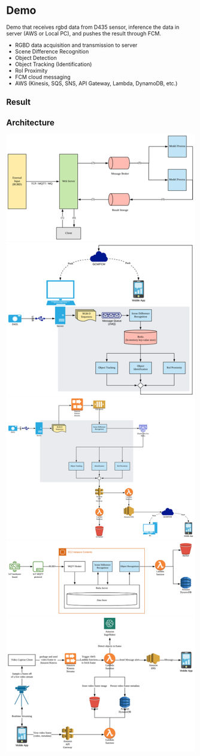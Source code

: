 # Demo

Demo that receives rgbd data from D435 sensor, inference the data in server (AWS or Local PC), and pushes the result through FCM.

- RGBD data acquisition and transmission to server
- Scene Difference Recognition
- Object Detection
- Object Tracking (Identification)
- RoI Proximity
- FCM cloud messaging
- AWS (Kinesis, SQS, SNS, API Gateway, Lambda, DynamoDB, etc.)

## Result

## Architecture

![demo-architecture-1](../docs/demo-architecture-1.png)
![demo-architecture-2](../docs/demo-architecture-2.png)
![demo-architecture-3](../docs/demo-architecture-3.png)
![demo-architecture-4](../docs/demo-architecture-4.png)
![demo-architecture-5](../docs/demo-architecture-5.png)
